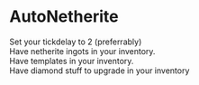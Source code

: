 # AutoNetherite
Set your tickdelay to 2 (preferrably) \
Have netherite ingots in your inventory. \
Have templates in your inventory. \
Have diamond stuff to upgrade in your inventory
